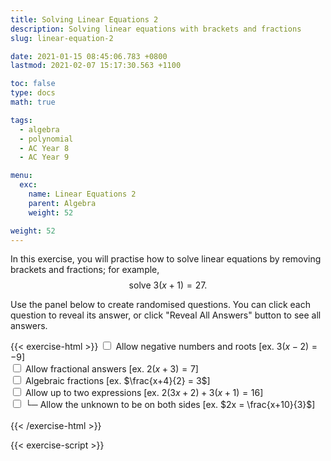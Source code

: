 ```yaml
---
title: Solving Linear Equations 2
description: Solving linear equations with brackets and fractions
slug: linear-equation-2

date: 2021-01-15 08:45:06.783 +0800
lastmod: 2021-02-07 15:17:30.563 +1100

toc: false
type: docs
math: true

tags:
  - algebra
  - polynomial
  - AC Year 8
  - AC Year 9

menu:
  exc:
    name: Linear Equations 2
    parent: Algebra
    weight: 52

weight: 52
---
```


In this exercise, you will practise how to solve linear equations by removing brackets and fractions; for example, $$ \text{solve}~3(x+1) = 27. $$

Use the panel below to create randomised questions. You can click each question to reveal its answer, or click "Reveal All Answers" button to see all answers.

{{< exercise-html >}}
<input type="checkbox" id="neg" />
<label for="neg">Allow negative numbers and roots [ex. $3(x-2) = -9$] </label><br />
<input type="checkbox" id="frac0" />
<label for="frac0">Allow fractional answers [ex. $2(x+3) = 7$] </label><br />
<input type="checkbox" id="frac1" />
<label for="frac1">Algebraic fractions [ex. $\frac{x+4}{2} = 3$] </label><br />
<input type="checkbox" id="two" />
<label for="two">Allow up to two expressions [ex. $2(3x+2) + 3(x+1) = 16$] </label><br />
<input type="checkbox" id="both" />
<label for="both">└─ Allow the unknown to be on both sides [ex. $2x = \frac{x+10}{3}$] </label><br />
<br>
{{< /exercise-html >}}

{{< exercise-script >}}

<script>
  function genQs() {
    // Question area
    const qbox = document.getElementById("questions");
    const qinst = document.getElementById("instructions");
    // Read value from the form
    const nq = document.getElementById("nq").value;
    let neg,frac0,frac1,two,both;
    [neg,frac0,frac1,two,both] = 
      ["neg","frac0","frac1","two","both"].map(chked);
    both = two? both : false; // both depends on two
    // Sanity check
    nqIsNumber = /[\d+]/.test(nq);
    if ( !nqIsNumber || nq<1 || nq>10 ) {
      qbox.innerHTML = "Error: Invalid number of questions!";
      return;
    }
    // Coefficients
    const pool5 = arange(2, 5);
    const pool9 = arange(0, 9);
    const poolDenom = arange(2, 9);
    if (neg) {
      pool5.push(...arange(-5, -1));
      pool9.push(...arange(-9, -1));
      poolDenom.push(...arange(-9, -2));
    }
    const poolLett = 'abcdefghijkmnpqrstuvwxyz'.split('');
    // Make questions
    qinst.innerHTML = "Solve the following linear equations.";
    qbox.innerHTML = "";
    let options = MathJax.getMetricsFor(qbox);
    options.display = false;
    MathJax.texReset();
    for (let i = 0; i < nq; i++) {
      const lett = choice(poolLett);
      const ans = new Frac(choice(pool9), frac0? choice(pool9,"z") : 1);
      let lhs, rhs;
      let lhsTex, rhsTex;
      lhs = new Poly([0, ans.d], lett);
      rhs = new Frac(ans.n);
      // if the coefficient of x is not 1, -1, for 50% of chance,
      if (!frac1 && Math.abs(ans.d)!=1 && yn()) { 
        // factorise the coefficient of x to make a bracket
        const op = neg? "n" : "";
        const num0 = new Frac(choice(factorsOf(ans.d, op), "1"));
        const num1 = choice(pool5);
        lhs = lhs.mult(num0.reci()).add(num1);
        lhsTex = `${num0.tex("c")}\\left(${lhs.tex()}\\right)`;
        rhs = rhs.add(num0.mult(num1))
        rhsTex = rhs.tex();
      } else if (!frac1) {
        // multiply the lhs by a number to make a bracket
        const num0 = new Frac(choice(pool5));
        const num1 = choice(pool5);
        const num2 = choice(pool9);
        lhs = lhs.mult(num1).add(num2);
        lhsTex = `${num0.tex("c")}\\left(${lhs.tex()}\\right)`;
        rhs = rhs.mult(num1).add(num2).mult(num0)
        rhsTex = rhs.tex();
      } else {
        // make a fraction
        // choose coefficients so that the rhs has at least one proper factor
        let num0, num1, num2, factors = [];
        while (factors.length < 1) {
          num1 = choice(pool5);
          num2 = choice(pool9);
          factors = factorsOf(num1*rhs+num2, "p");
        }
        num0 = choice(factors);
        lhs = lhs.mult(num1).add(num2);
        lhsTex = `\\dfrac{${lhs.tex()}}{${Math.abs(num0)}}`;
        lhsTex = (num0<0? "-" : "") + lhsTex;
        rhs = rhs.mult(num1).add(num2).mult(new Frac(1, num0));
        rhsTex = rhs.tex();
      }
      if (two) { // add a second expression
        const gen = () => yn()? new Frac(choice(pool9)) : 0;
        let newPoly, newPolyVal = new Frac(1, 2);
        let num11;
        switch (choice(arange(1, frac1? 3 : 2))) {
          case 1 : // add another bracket
            num11 = new Frac(choice(pool5));
            while (newPolyVal.d != 1) { // ensure the value is an integer
              newPoly = new Poly(genCoeffs(1, gen, 1, 2), lett);
              newPolyVal = newPoly.eval(ans).mult(num11);
            }
            if (both && yn()) { // add on the rhs
              rhs = rhs.sub(newPolyVal);
              if (yn()) {
                rhsTex = `${num11.mult(-1).tex("c")}\\left(${newPoly.tex()}\\right)` + rhs.tex("s");
              } else {
                rhsTex = rhs.tex() + `${num11.mult(-1).tex("sc")}\\left(${newPoly.tex()}\\right)`;
              }
            } else { // add on the lhs
              lhsTex += `${num11.tex("sc")}\\left(${newPoly.tex()}\\right)`
              rhs = rhs.add(newPolyVal);
              rhsTex = rhs.tex();
            }
            break;
          case 2 : // add polynomial (without bracket)
            while (newPolyVal.d != 1) { // ensure the value is an integer
              newPoly = new Poly(genCoeffs(1, gen, 0, 1), lett);
              newPolyVal = newPoly.eval(ans);
            }
            if (both && yn()) { // add on the rhs
              rhs = rhs.sub(newPolyVal);
              rhsTex = newPoly.add(rhs).tex();
            } else { // add on the lhs
              const op2 = newPoly.order == 1? "sc" : "s";
              lhsTex += newPoly.tex(op2);
              rhs = rhs.add(newPolyVal);
              rhsTex = rhs.tex();
            }
            break;
          case 3 : // add a fraction
            // choose the denominator from a factor
            while (typeof num11 === "undefined") {
              newPoly = new Poly(genCoeffs(1, gen, 1, 2), lett);
              newPolyVal = newPoly.eval(ans);
              num11 = choice(factorsOf(newPolyVal, neg? "np" : "p"));
            }
            let sign;
            if (both && yn()) { // add on the rhs
              rhs = rhs.sub(newPolyVal.div(num11));
              if (yn()) {
                sign = num11 > 0 ? "" : "-";
                rhsTex = `${sign} \\dfrac{${newPoly.tex()}}{${Math.abs(num11)}}` + rhs.tex("s");
              } else {
                sign = num11 > 0 ? "+" : "-";
                rhsTex = rhs.tex() + `${sign} \\dfrac{${newPoly.tex()}}{${Math.abs(num11)}}`;
              }
            } else { // add on the lhs
              sign = num11 > 0 ? "+" : "-";
              lhsTex += `${sign} \\dfrac{${newPoly.tex()}}{${Math.abs(num11)}}`;
              rhs = rhs.add(newPolyVal.div(num11));
              rhsTex = rhs.tex();
            }
        } // end switch

      } // endif (two)

      const qTex = `${lhsTex} = ${rhsTex}`;
      const aTex = `\\boldsymbol{\\iff ${lett} = ${ans.reduce().tex()}}`;
      render(qTex, aTex, options).then((li) => {
        qbox.appendChild(li);
        MathJax.startup.document.clear();
        MathJax.startup.document.updateDocument();
      });
    }
    return;
  }
</script>
